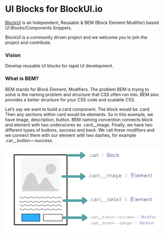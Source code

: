 # UI Blocks for BlockUI.io
[BlockUI](https://blockui.io) is an Independent, Reusable & BEM (Block
Element Modifier) based UI Blocks/Components Snippets.
 
BlockUI is a community driven project and we welcome you to join the project and contribute.

### Vision
Develop reusable UI blocks for rapid UI development.

### What is BEM?
BEM stands for Block Element, Modifiers. The problem BEM is trying to solve is the naming problem and structure that CSS often run into. BEM also provides a better structure for your CSS code and scalable CSS.

Let’s say we want to build a card component. The block would be .card. Then any sections within card would be elements. So in this example, we have image, description, button. BEM naming convention connects block and element with two underscores ex. card__image. Finally, we have two different types of buttons, success and back. We call these modifiers and we connect them with our element with two dashes, for example .car__button — success.

![BEM Sample](https://raw.githubusercontent.com/webreinvent/blockui/master/public/img/bem-sample.png "Example of BEM")

